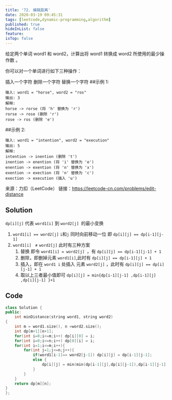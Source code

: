```yaml
---
title: '72. 编辑距离'
date: 2020-03-19 09:45:31
tags: [leetcode,dynamic-programming,algorithm]
published: true
hideInList: false
feature: 
isTop: false
---
```

给定两个单词 word1 和 word2，计算出将 word1 转换成 word2 所使用的最少操作数 。

你可以对一个单词进行如下三种操作：

插入一个字符
删除一个字符
替换一个字符
##示例 1:
```
输入: word1 = "horse", word2 = "ros"
输出: 3
解释: 
horse -> rorse (将 'h' 替换为 'r')
rorse -> rose (删除 'r')
rose -> ros (删除 'e')
```
##示例 2:
```
输入: word1 = "intention", word2 = "execution"
输出: 5
解释: 
intention -> inention (删除 't')
inention -> enention (将 'i' 替换为 'e')
enention -> exention (将 'n' 替换为 'x')
exention -> exection (将 'n' 替换为 'c')
exection -> execution (插入 'u')
```
来源：力扣（LeetCode）
链接：https://leetcode-cn.com/problems/edit-distance

## Solution

`dp[i][j]` 代表 `word1[i]` 到 `word2[j] `的最小变换

1. `word1[i] == word2[j]` `i`和`j` 同时向前移动一位 即 `dp[i][j] == dp[i-1][j-1]`
2. `word1[i] ` $\neq$ `word2[j]` 此时有三种方案
     1. 替换 即令 `word1[i] = word2[j] `，有  `dp[i][j] == dp[i-1][j-1] + 1` 
     2. 删除，即删掉元素 `word1[i]`,此时有  `dp[i][j] == dp[i-1][j] + 1` 
     3. 插入，即在 `word1 i` 处插入 元素 `word2[j]` ，此时有  `dp[i][j] == dp[i][j-1] + 1`
     4. 取以上三者最小值即可 `dp[i][j] = min{dp[i-1][j-1] ,dp[i-1][j] ,dp[i][j-1] }+1`

## Code

```c++
class Solution {
public:
    int minDistance(string word1, string word2)
{
    int m = word1.size(), n =word2.size();
    int dp[m+1][n+1];
    for(int i=0;i<=m;i++) dp[i][0] = i;
    for(int i=0;i<=n;i++) dp[0][i] = i;
    for(int i=1;i<=m;i++){
        for(int j=1;j<=n;j++){
            if(word1[i-1]== word2[j-1]) dp[i][j] = dp[i-1][j-1];
            else {
                dp[i][j] = min(min(dp[i-1][j],dp[i][j-1]),dp[i-1][j-1]) + 1;
            }
        } 
    }
    return dp[m][n];
}
};
```